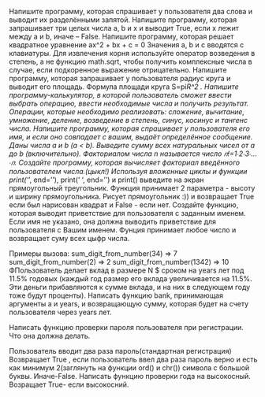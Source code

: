 Напишите программу, которая спрашивает у пользователя два слова и выводит их разделёнными запятой.
Напишите программу, которая запрашивает три целых числа a, b и x и выводит True, если x лежит между a и b, иначе – False.
Напишите программу, которая решает квадратное уравнение ax^2 + bx + c = 0 Значения a, b и c вводятся с клавиатуры. Для извлечения корня используйте оператор возведения в степень, а не функцию math.sqrt, чтобы получить комплексные числа в случае, если подкоренное выражение отрицательно.
Напишите программу, которая запрашивает у пользователя радиус круга и выводит его площадь. Формула площади круга S=pi*R^2 .
Напишите программу-калькулятор, в которой пользователь сможет ввести выбрать операцию, ввести необходимые числа и получить результат. Операции, которые необходимо реализовать: сложение, вычитание, умножение, деление, возведение в степень, синус, косинус и тангенс числа.
Напишите программу, которая спрашивает у пользователя его имя, и если оно совпадает с вашим, выдаёт определённое сообщение.
Даны числа a и b (a < b). Выведите сумму всех натуральных чисел от a до b (включительно).
Факториалом числа n называется число 𝑛!=1∙2∙3∙…∙𝑛. Создайте программу, которая вычисляет факториал введённого пользователем числа.(цыкл!)
Используя вложенные циклы и функции print(‘*’, end=’’), print(‘ ‘, end=’’) и print() выведите на экран прямоугольный треугольник.
Функция принимает 2 параметра - высоту и ширину прямоугольника. Рисует прямоугольник :)) и возвращает True если был нарисован квадрат и False - если нет.
Создайте функцию, которая выводит приветствие для пользователя с заданным именем. Если имя не указано, она должна выводить приветствие для пользователя с Вашим именем.
Фунция принимает любое число и возвращает суму всех цыфр числа.

Примеры вызова:
sum_digit_from_number(34) => 7
sum_digit_from_number(2) => 2
sum_digit_from_number(1342) => 10
ФПользователь делает вклад в размере N $ сроком на years лет под 11.5% годовых (каждый год размер его вклада увеличивается на 11.5%. Эти деньги прибавляются к сумме вклада, и на них в следующем году тоже будут проценты). Написать функцию bank, принимающая аргументы a и years, и возвращающую сумму, которая будет на счету пользователя через years лет.

Написать функцию проверки пароля пользователя при регистрации. Что она должна делать.

Пользователь вводит два раза пароль(стандартная регистрация)
Возвращает True , если пользователь ввел два раза пароль верно и есть как минимум 2(заглянуть на функции ord() и chr()) символа с большой буквы. Иначе-False.
Написать функцию проверки года на высокосный. Возращает True- если высокосний.

